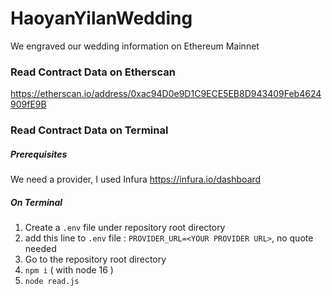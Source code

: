 # HaoyanYilanWedding

We engraved our wedding information on Ethereum Mainnet

### Read Contract Data on Etherscan

https://etherscan.io/address/0xac94D0e9D1C9ECE5EB8D943409Feb4624909fE9B

### Read Contract Data on Terminal

##### Prerequisites

We need a provider, I used Infura https://infura.io/dashboard

##### On Terminal

1. Create a `.env` file under repository root directory
2. add this line to `.env` file : `PROVIDER_URL=<YOUR PROVIDER URL>`, no quote needed
3. Go to the repository root directory
4. `npm i` ( with node 16 )
5. `node read.js`
